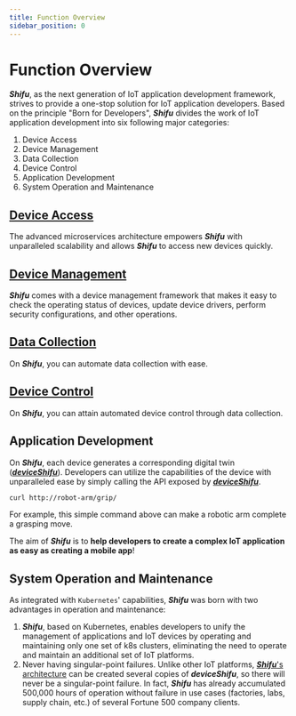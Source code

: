 ```yaml
---
title: Function Overview
sidebar_position: 0
---
```


# Function Overview

***Shifu***, as the next generation of IoT application development framework, strives to provide a one-stop solution for IoT application developers. Based on the principle "Born for Developers", ***Shifu*** divides the work of IoT application development into six following major categories:

1. Device Access
1. Device Management
1. Data Collection
1. Device Control
1. Application Development
1. System Operation and Maintenance

## [Device Access](shifu-basic-functions/device-connection.md)

The advanced microservices architecture empowers ***Shifu*** with unparalleled scalability and allows ***Shifu*** to access new devices quickly.

## [Device Management](shifu-basic-functions/device-management.md)

***Shifu*** comes with a device management framework that makes it easy to check the operating status of devices, update device drivers, perform security configurations, and other operations.

## [Data Collection](shifu-basic-functions/device-data-collection.md)

On ***Shifu***, you can automate data collection with ease.

## [Device Control](shifu-basic-functions/device-control.md)

On ***Shifu***, you can attain automated device control through data collection.

## Application Development

On ***Shifu***, each device generates a corresponding digital twin ([***deviceShifu***](https://github.com/Edgenesis/shifu/blob/main/docs/design/design-deviceShifu.md)). Developers can utilize the capabilities of the device with unparalleled ease by simply calling the API exposed by [***deviceShifu***](https://github.com/Edgenesis/shifu/blob/main/docs/design/design-deviceShifu.md).

```bash
curl http://robot-arm/grip/
```

For example, this simple command above can make a robotic arm complete a grasping move.

The aim of ***Shifu*** is to **help developers to create a complex IoT application as easy as creating a mobile app**!

## System Operation and Maintenance

As integrated with `Kubernetes`' capabilities, ***Shifu*** was born with two advantages in operation and maintenance:

1. ***Shifu***, based on Kubernetes, enables developers to unify the management of applications and IoT devices by operating and maintaining only one set of k8s clusters, eliminating the need to operate and maintain an additional set of IoT platforms.
1. Never having singular-point failures. Unlike other IoT platforms, [***Shifu***'s architecture](shifu-architecture/architecture.md) can be created several copies of ***deviceShifu***, so there will never be a singular-point failure. In fact, ***Shifu*** has already accumulated 500,000 hours of operation without failure in use cases (factories, labs, supply chain, etc.) of several Fortune 500 company clients.
